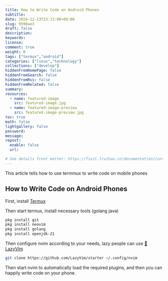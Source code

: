 ```yaml
---
title: How to Write Code on Android Phones
subtitle:
date: 2024-12-13T23:13:00+09:00
slug: 9590ae3
draft: false
description:
keywords:
license:
comment: true
weight: 0
tags: ["termux","android"]
categories: ["linux","technology"]
collections: ["develop"]
hiddenFromHomePage: false
hiddenFromSearch: false
hiddenFromRss: false
hiddenFromRelated: false
summary:
resources:
  - name: featured-image
    src: featured-image.jpg
  - name: featured-image-preview
    src: featured-image-preview.jpg
toc: true
math: false
lightgallery: false
password:
message:
repost:
  enable: false
  url:

# See details front matter: https://fixit.lruihao.cn/documentation/content-management/introduction/#front-matter
---
```

This article tells how to use termmux to write code on mobile phones
<!--more-->
## How to Write Code on Android Phones

First, install [Termux](https://termux.dev/en/)

Then start termux,
install necessary tools (golang java)
```bash
pkg install git 
pkg install neovim 
pkg install golang 
pkg install openjdk-21
```
Then configure nvim according to your needs, lazy people can use [🚀LazyVim](https://www.lazyvim.org/)
```bash
git clone https://github.com/LazyVim/starter ~/.config/nvim

```
Then start nvim to automatically load the required plugins, and then you can happily write code on your phone.